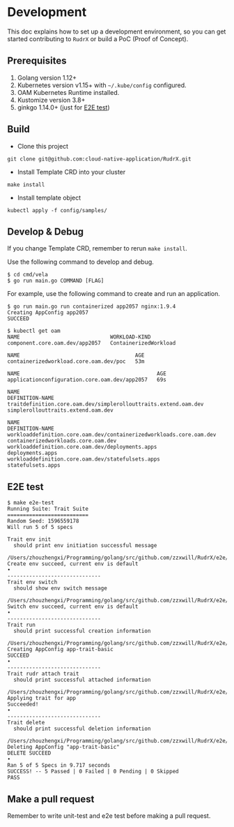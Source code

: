# Development

This doc explains how to set up a development environment, so you can get started
contributing to `RudrX` or build a PoC (Proof of Concept). 

## Prerequisites

1. Golang version 1.12+
2. Kubernetes version v1.15+ with `~/.kube/config` configured.
3. OAM Kubernetes Runtime installed.
4. Kustomize version 3.8+
5. ginkgo 1.14.0+ (just for [E2E test](https://github.com/cloud-native-application/RudrX/blob/master/DEVELOPMENT.md#e2e-test))

## Build
* Clone this project

```shell script
git clone git@github.com:cloud-native-application/RudrX.git
```

* Install Template CRD into your cluster

```shell script
make install
```

* Install template object 

```shell script
kubectl apply -f config/samples/
```

## Develop & Debug
If you change Template CRD, remember to rerun `make install`.

Use the following command to develop and debug.

```shell script
$ cd cmd/vela
$ go run main.go COMMAND [FLAG]
```

For example, use the following command to create and run an application.
```shell script
$ go run main.go run containerized app2057 nginx:1.9.4
Creating AppConfig app2057
SUCCEED

$ kubectl get oam
NAME                             WORKLOAD-KIND
component.core.oam.dev/app2057   ContainerizedWorkload

NAME                                     AGE
containerizedworkload.core.oam.dev/poc   53m

NAME                                            AGE
applicationconfiguration.core.oam.dev/app2057   69s

NAME                                                              DEFINITION-NAME
traitdefinition.core.oam.dev/simplerollouttraits.extend.oam.dev   simplerollouttraits.extend.oam.dev

NAME                                                                  DEFINITION-NAME
workloaddefinition.core.oam.dev/containerizedworkloads.core.oam.dev   containerizedworkloads.core.oam.dev
workloaddefinition.core.oam.dev/deployments.apps                      deployments.apps
workloaddefinition.core.oam.dev/statefulsets.apps                     statefulsets.apps
```

## E2E test
```
$ make e2e-test
Running Suite: Trait Suite
==========================
Random Seed: 1596559178
Will run 5 of 5 specs

Trait env init
  should print env initiation successful message
  /Users/zhouzhengxi/Programming/golang/src/github.com/zzxwill/RudrX/e2e/commonContext.go:14
Create env succeed, current env is default
•
------------------------------
Trait env switch
  should show env switch message
  /Users/zhouzhengxi/Programming/golang/src/github.com/zzxwill/RudrX/e2e/commonContext.go:40
Switch env succeed, current env is default
•
------------------------------
Trait run
  should print successful creation information
  /Users/zhouzhengxi/Programming/golang/src/github.com/zzxwill/RudrX/e2e/commonContext.go:76
Creating AppConfig app-trait-basic
SUCCEED
•
------------------------------
Trait rudr attach trait
  should print successful attached information
  /Users/zhouzhengxi/Programming/golang/src/github.com/zzxwill/RudrX/e2e/trait/trait_test.go:24
Applying trait for app
Succeeded!
•
------------------------------
Trait delete
  should print successful deletion information
  /Users/zhouzhengxi/Programming/golang/src/github.com/zzxwill/RudrX/e2e/commonContext.go:85
Deleting AppConfig "app-trait-basic"
DELETE SUCCEED
•
Ran 5 of 5 Specs in 9.717 seconds
SUCCESS! -- 5 Passed | 0 Failed | 0 Pending | 0 Skipped
PASS
```


## Make a pull request
Remember to write unit-test and e2e test before making a pull request.
